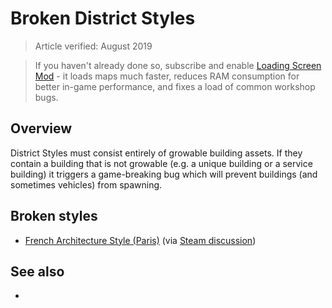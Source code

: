 # Broken District Styles
> Article verified: August 2019

> If you haven't already done so, subscribe and enable [Loading Screen Mod](https://steamcommunity.com/sharedfiles/filedetails/?id=667342976) - it loads maps much faster, reduces RAM consumption for better in-game performance, and fixes a load of common workshop bugs.

## Overview

District Styles must consist entirely of growable building assets. If they contain a building that is not growable (e.g. a unique building or a service building) it triggers a game-breaking bug which will prevent buildings (and sometimes vehicles) from spawning.

## Broken styles

* [French Architecture Style (Paris)](https://steamcommunity.com/sharedfiles/filedetails/?id=1368078347) (via [Steam discussion](https://steamcommunity.com/app/255710/discussions/0/1639792569857064201/))

## See also

* [](Vehicles-not-spawning.md)